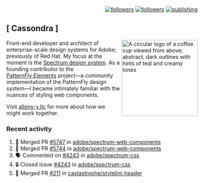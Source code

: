 <p align="right"><a rel="me" href="https://front-end.social/@castastrophe">
    <img alt="followers" title="Follow me on Mastodon" src="https://img.shields.io/mastodon/follow/109297102751309835?domain=https%3A%2F%2Ffront-end.social&label=Follow&logo=mastodon&logoColor=white&style=for-the-badge&labelColor=008080&color=006969"/></a>
  <a href="https://codepen.io/castastrophe/">
    <img alt="followers" title="Follow me on CodePen" src="https://img.shields.io/badge/23-1?color=640464&labelColor=7c007c&style=for-the-badge&logo=codepen&label=Follow"/></a>
<a href="https://castastrophe.medium.com/">
    <img alt="publishing" title="View articles on Medium" src="https://img.shields.io/badge/107-1?color=666&labelColor=444&label=subscribe&logo=medium&logoColor=white&style=for-the-badge"/></a>
</p>

## [&nbsp;Cassondra&nbsp;]

<img align="right" src="https://github-production-user-asset-6210df.s3.amazonaws.com/1840295/253016758-ba468774-1cd3-42c2-8f43-947b5eeb5edf.png" height="200" alt="A circular logo of a coffee cup viewed from above; abstract, dark outlines with hints of teal and creamy tones">

Front-end developer and architect of enterprise-scale design systems for Adobe; previously of Red Hat. My focus at the moment is the [Spectrum design system](https://github.com/adobe/spectrum-css). As a founding contributor to the [PatternFly&nbsp;Elements](https://github.com/patternfly/patternfly-elements) project&mdash;a community implementation of the PatternFly design system&mdash;I became intimately familiar with the nuances of styling web components.

Visit [allons-y.llc](http://allons-y.llc/) for more about how we might work together.

### Recent activity

<!--START_SECTION:activity-->
1. 🎉 Merged PR [#5747](https://github.com/adobe/spectrum-web-components/pull/5747) in [adobe/spectrum-web-components](https://github.com/adobe/spectrum-web-components)
2. 🎉 Merged PR [#5744](https://github.com/adobe/spectrum-web-components/pull/5744) in [adobe/spectrum-web-components](https://github.com/adobe/spectrum-web-components)
3. 🗣 Commented on [#4243](https://github.com/adobe/spectrum-css/issues/4243#issuecomment-3329176465) in [adobe/spectrum-css](https://github.com/adobe/spectrum-css)
4. 🔒 Closed issue [#4243](https://github.com/adobe/spectrum-css/issues/4243) in [adobe/spectrum-css](https://github.com/adobe/spectrum-css)
5. 🎉 Merged PR [#211](https://github.com/castastrophe/stylelint-header/pull/211) in [castastrophe/stylelint-header](https://github.com/castastrophe/stylelint-header)
<!--END_SECTION:activity-->
